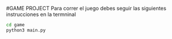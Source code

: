 #GAME PROJECT
Para correr el juego debes seguir las siguientes instrucciones en la termninal

```sh
cd game
python3 main.py 
```